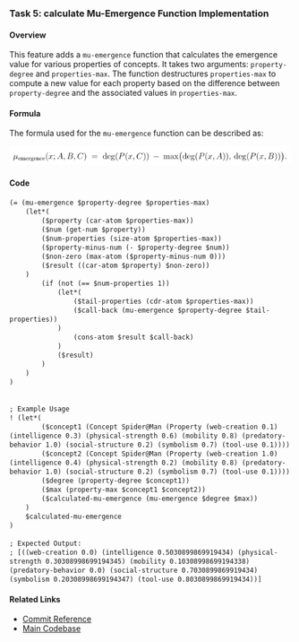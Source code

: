### Task 5: calculate Mu-Emergence Function Implementation

#### Overview
This feature adds a `mu-emergence` function that calculates the emergence value for various properties of concepts. It takes two arguments: `property-degree` and `properties-max`. The function destructures `properties-max` to compute a new value for each property based on the difference between `property-degree` and the associated values in `properties-max`.

#### Formula

The formula used for the `mu-emergence` function can be described as:

![Mu-emergence Formula](./task_5_mu-emergence%20formula.png)


#### Code

```MeTTa
(= (mu-emergence $property-degree $properties-max)
    (let*(
        ($property (car-atom $properties-max))
        ($num (get-num $property))
        ($num-properties (size-atom $properties-max))
        ($property-minus-num (- $property-degree $num))
        ($non-zero (max-atom ($property-minus-num 0)))
        ($result ((car-atom $property) $non-zero))
    )
        (if (not (== $num-properties 1))
            (let*(
                ($tail-properties (cdr-atom $properties-max))
                ($call-back (mu-emergence $property-degree $tail-properties))
            )
                (cons-atom $result $call-back)
            )
            ($result)
        )
    )
)


; Example Usage
! (let*(
        ($concept1 (Concept Spider@Man (Property (web-creation 0.1) (intelligence 0.3) (physical-strength 0.6) (mobility 0.8) (predatory-behavior 1.0) (social-structure 0.2) (symbolism 0.7) (tool-use 0.1))))
        ($concept2 (Concept Spider@Man (Property (web-creation 1.0) (intelligence 0.4) (physical-strength 0.2) (mobility 0.8) (predatory-behavior 1.0) (social-structure 0.2) (symbolism 0.7) (tool-use 0.1))))
        ($degree (property-degree $concept1))
        ($max (property-max $concept1 $concept2))
        ($calculated-mu-emergence (mu-emergence $degree $max))
    )
    $calculated-mu-emergence
)

; Expected Output:
; [((web-creation 0.0) (intelligence 0.5030899869919434) (physical-strength 0.30308998699194345) (mobility 0.10308998699194338) (predatory-behavior 0.0) (social-structure 0.7030899869919434) (symbolism 0.20308998699194347) (tool-use 0.8030899869919434))]
```

#### Related Links
- [Commit Reference](https://github.com/iCog-Labs-Dev/conceptBlending/commit/a06885164c5d38f7213673abd553e2068d457e50)
- [Main Codebase](https://github.com/iCog-Labs-Dev/conceptBlending/)
